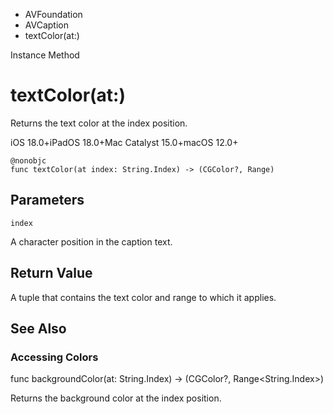 

- AVFoundation
- AVCaption
-  textColor(at:) 

Instance Method

# textColor(at:)

Returns the text color at the index position.

iOS 18.0+iPadOS 18.0+Mac Catalyst 15.0+macOS 12.0+

``` source
@nonobjc
func textColor(at index: String.Index) -> (CGColor?, Range)
```

## Parameters 

`index`  

A character position in the caption text.

## Return Value

A tuple that contains the text color and range to which it applies.

## See Also

### Accessing Colors

func backgroundColor(at: String.Index) -> (CGColor?, Range&lt;String.Index>)

Returns the background color at the index position.


